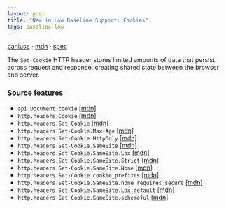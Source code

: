 ```yaml
---
layout: post
title: "New in Low Baseline Support: Cookies"
tags: baseline-low
---
```


[caniuse](https://caniuse.com/?search=cookies) · [mdn](https://developer.mozilla.org/en-US/search?q=Cookies) · [spec](https://httpwg.org/specs/rfc6265.html)

The `Set-Cookie` HTTP header stores limited amounts of data that persist across request and response, creating shared state between the browser and server.

### Source features

- ``api.Document.cookie`` [[mdn]](https://developer.mozilla.org/en-US/search?q=api.Document.cookie)
- ``http.headers.Cookie`` [[mdn]](https://developer.mozilla.org/en-US/search?q=http.headers.Cookie)
- ``http.headers.Set-Cookie`` [[mdn]](https://developer.mozilla.org/en-US/search?q=http.headers.Set-Cookie)
- ``http.headers.Set-Cookie.Max-Age`` [[mdn]](https://developer.mozilla.org/en-US/search?q=http.headers.Set-Cookie.Max-Age)
- ``http.headers.Set-Cookie.HttpOnly`` [[mdn]](https://developer.mozilla.org/en-US/search?q=http.headers.Set-Cookie.HttpOnly)
- ``http.headers.Set-Cookie.SameSite`` [[mdn]](https://developer.mozilla.org/en-US/search?q=http.headers.Set-Cookie.SameSite)
- ``http.headers.Set-Cookie.SameSite.Lax`` [[mdn]](https://developer.mozilla.org/en-US/search?q=http.headers.Set-Cookie.SameSite.Lax)
- ``http.headers.Set-Cookie.SameSite.Strict`` [[mdn]](https://developer.mozilla.org/en-US/search?q=http.headers.Set-Cookie.SameSite.Strict)
- ``http.headers.Set-Cookie.SameSite.None`` [[mdn]](https://developer.mozilla.org/en-US/search?q=http.headers.Set-Cookie.SameSite.None)
- ``http.headers.Set-Cookie.cookie_prefixes`` [[mdn]](https://developer.mozilla.org/en-US/search?q=http.headers.Set-Cookie.cookie_prefixes)
- ``http.headers.Set-Cookie.SameSite.none_requires_secure`` [[mdn]](https://developer.mozilla.org/en-US/search?q=http.headers.Set-Cookie.SameSite.none_requires_secure)
- ``http.headers.Set-Cookie.SameSite.Lax_default`` [[mdn]](https://developer.mozilla.org/en-US/search?q=http.headers.Set-Cookie.SameSite.Lax_default)
- ``http.headers.Set-Cookie.SameSite.schemeful`` [[mdn]](https://developer.mozilla.org/en-US/search?q=http.headers.Set-Cookie.SameSite.schemeful)

